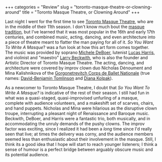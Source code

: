 +++
categories = "Review"
slug = "toronto-masque-theatre-or-clowning-around"
title = "Toronto Masque Theatre, or Clowning Around"
+++

Last night I went for the first time to see [Toronto Masque Theatre](http://www.torontomasquetheatre.com/), who are in the middle of their 11th season. I don't know much bout the [masque tradition](http://en.wikipedia.org/wiki/Masque), but I've learned that it was most popular in the 16th and early 17th centuries, and combined music, acting, dancing, and even architecture into a piece of theatre meant to flatter the man paying for all of it. _So You Want To Write A Masque_? was a fun look at how this art form comes together. The music was provided by soprano [Michele DeBoer](http://www.tafelmusik.org/about/choir/bios/michele-deboer), lutenist [Lucas Harris](http://www.tafelmusik.org/about/bios/lucas-harris), and violinist and "maestro" [Larry Beckwith](http://www.torontomasquetheatre.com/node/9), who is also the founder and Artistic Director of Toronto Masque Theatre. The acting, dancing, and architecture were covered by improv clown duo Nicholas Dénoument and Mina Kalishnikova of the [Gorgonetrevitch Corps de Ballet Nationale](http://whetstoneproductions.com/Whetstone_Productions/Bethany.html) (true names: [David-Benjamin Tomlinson](http://whetstoneproductions.com/Whetstone_Productions/David_Bio.html) and [Diana Kolpak](http://www.dianakolpak.ca/Bio.html)). 

As a newcomer to Toronto Masque Theatre, I doubt that _So You Want To Write A Masque?_ is indicative of the rest of their season. I still had fun in what was a quasi-staged, quasi-improvised unfurling of a masque, complete with audience volunteers, and a makeshift set of scarves, chairs, and hand puppets. Nicholas and Mina were hilarious as the disruptive clown troupe, interrupting a pleasant night of Renaissance and Baroque music. Beckwith, DeBoer, and Harris were a fantastic trio, both musically, and in accommodating the unruly demands of the pushy clowns. The improv factor was exciting, since I realized it had been a _long_ time since I'd really seen that live; at times the delivery was corny, and the audience members seemed less than enthusiastic about their involvement in the masque. Still, I think its a good idea that I hope will start to reach younger listeners; I think a sense of humour is a perfect bridge between arguably obscure music and its potential audience. 
